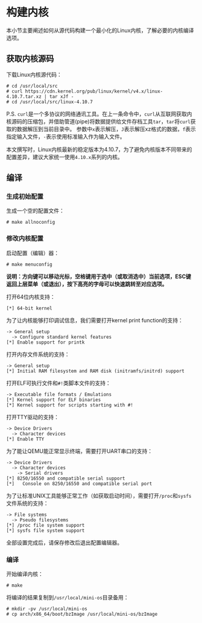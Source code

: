 # 构建内核

本小节主要阐述如何从源代码构建一个最小化的Linux内核，了解必要的内核编译选项。

## 获取内核源码

下载Linux内核源代码：

```
# cd /usr/local/src
# curl https://cdn.kernel.org/pub/linux/kernel/v4.x/linux-4.10.7.tar.xz | tar xJf -
# cd /usr/local/src/linux-4.10.7
```

P.S. `curl`是一个多协议的网络通讯工具。在上一条命令中，`curl`从互联网获取内核源码的压缩包，并借助管道(pipe)将数据提供给文件存档工具`tar`，`tar`将`curl`获取的数据解压到当前目录中。 参数中`x`表示解压，`J`表示解压xz格式的数据，`f`表示指定输入文件，`-`表示使用标准输入作为输入文件。

本文撰写时，Linux内核最新的稳定版本为4.10.7，为了避免内核版本不同带来的配置差异，建议大家统一使用`4.10.x`系列的内核。

## 编译

### 生成初始配置

生成一个空的配置文件：

```
# make allnoconfig
```

### 修改内核配置

启动配置（编辑）器：

```
# make menuconfig
```

**说明：方向键可以移动光标，空格键用于选中（或取消选中）当前选项，ESC键返回上层菜单（或退出），按下高亮的字母可以快速跳转至对应选项。**

打开64位内核支持：

```
[*] 64-bit kernel
```

为了让内核能够打印调试信息，我们需要打开kernel print function的支持：

```
-> General setup
  -> Configure standard kernel features
[*] Enable support for printk
```

打开内存文件系统的支持：

```
-> General setup
[*] Initial RAM filesystem and RAM disk (initramfs/initrd) support
```

打开ELF可执行文件和`#!`类脚本文件的支持：

```
-> Executable file formats / Emulations
[*] Kernel support for ELF binaries
[*] Kernel support for scripts starting with #!
```

打开TTY驱动的支持：

```
-> Device Drivers
  -> Character devices
[*] Enable TTY
```

为了能让QEMU能正常显示终端，需要打开UART串口的支持：

```
-> Device Drivers
  -> Character devices
    -> Serial drivers
[*] 8250/16550 and compatible serial support
[*]   Console on 8250/16550 and compatible serial port
```

为了让标准UNIX工具能够正常工作（如获取启动时间），需要打开`/proc`和`sysfs`文件系统的支持：

```
-> File systems
  -> Pseudo filesystems
[*] /proc file system support
[*] sysfs file system support
```

全部设置完成后，请保存修改后退出配置编辑器。

### 编译

开始编译内核：

```
# make
```

将编译的结果复制到`/usr/local/mini-os`目录备用：

```
# mkdir -pv /usr/local/mini-os
# cp arch/x86_64/boot/bzImage /usr/local/mini-os/bzImage
```

